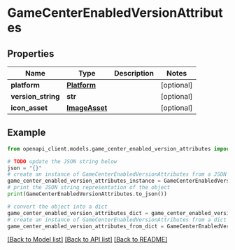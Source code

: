 # GameCenterEnabledVersionAttributes


## Properties

Name | Type | Description | Notes
------------ | ------------- | ------------- | -------------
**platform** | [**Platform**](Platform.md) |  | [optional] 
**version_string** | **str** |  | [optional] 
**icon_asset** | [**ImageAsset**](ImageAsset.md) |  | [optional] 

## Example

```python
from openapi_client.models.game_center_enabled_version_attributes import GameCenterEnabledVersionAttributes

# TODO update the JSON string below
json = "{}"
# create an instance of GameCenterEnabledVersionAttributes from a JSON string
game_center_enabled_version_attributes_instance = GameCenterEnabledVersionAttributes.from_json(json)
# print the JSON string representation of the object
print(GameCenterEnabledVersionAttributes.to_json())

# convert the object into a dict
game_center_enabled_version_attributes_dict = game_center_enabled_version_attributes_instance.to_dict()
# create an instance of GameCenterEnabledVersionAttributes from a dict
game_center_enabled_version_attributes_from_dict = GameCenterEnabledVersionAttributes.from_dict(game_center_enabled_version_attributes_dict)
```
[[Back to Model list]](../README.md#documentation-for-models) [[Back to API list]](../README.md#documentation-for-api-endpoints) [[Back to README]](../README.md)


